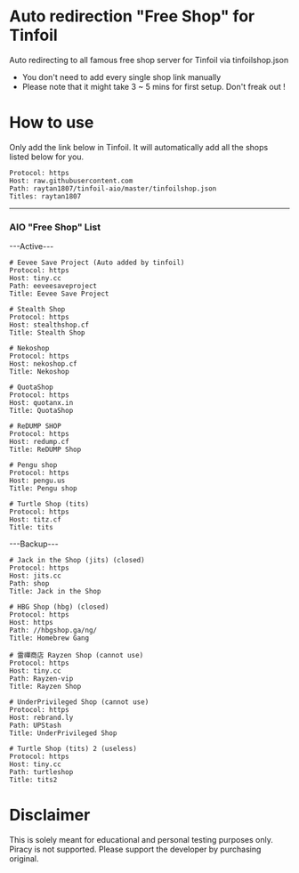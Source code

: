 # Auto redirection "Free Shop" for Tinfoil
Auto redirecting to all famous free shop server for Tinfoil via tinfoilshop.json
* You don't need to add every single shop link manually
* Please note that it might take 3 ~ 5 mins for first setup. Don't freak out !

# How to use
Only add the link below in Tinfoil. It will automatically add all the shops listed below for you.

```
Protocol: https
Host: raw.githubusercontent.com
Path: raytan1807/tinfoil-aio/master/tinfoilshop.json
Titles: raytan1807
```

---------------------------------------------
### AIO "Free Shop" List
---Active---
```
# Eevee Save Project (Auto added by tinfoil)
Protocol: https
Host: tiny.cc
Path: eeveesaveproject
Title: Eevee Save Project
```
```
# Stealth Shop
Protocol: https
Host: stealthshop.cf
Title: Stealth Shop
```
```
# Nekoshop
Protocol: https
Host: nekoshop.cf
Title: Nekoshop
```
```
# QuotaShop
Protocol: https
Host: quotanx.in
Title: QuotaShop
```
```
# ReDUMP SHOP
Protocol: https
Host: redump.cf
Title: ReDUMP Shop
```
```
# Pengu shop
Protocol: https
Host: pengu.us
Title: Pengu shop
```
```
# Turtle Shop (tits)
Protocol: https
Host: titz.cf
Title: tits
```
---Backup---
```
# Jack in the Shop (jits) (closed)
Protocol: https
Host: jits.cc
Path: shop
Title: Jack in the Shop
```
```
# HBG Shop (hbg) (closed)
Protocol: https
Host: https
Path: //hbgshop.ga/ng/
Title: Homebrew Gang
```
```
# 雷禪商店 Rayzen Shop (cannot use)
Protocol: https
Host: tiny.cc
Path: Rayzen-vip
Title: Rayzen Shop
```
```
# UnderPrivileged Shop (cannot use)
Protocol: https
Host: rebrand.ly
Path: UPStash
Title: UnderPrivileged Shop
```
```
# Turtle Shop (tits) 2 (useless)
Protocol: https
Host: tiny.cc
Path: turtleshop
Title: tits2
```

# Disclaimer
This is solely meant for educational and personal testing purposes only. Piracy is not supported. Please support the developer by purchasing original.
